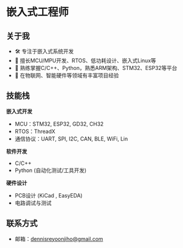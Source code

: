 # 嵌入式工程师

## 关于我
- 🛠 专注于嵌入式系统开发
- 🎯 擅长MCU/MPU开发、RTOS、低功耗设计、嵌入式Linux等
- 🔧 熟练掌握C/C++、Python，熟悉ARM架构、STM32、ESP32等平台
- 📡 在物联网、智能硬件等领域有丰富项目经验

## 技能栈
**嵌入式开发**
- MCU：STM32, ESP32, GD32, CH32
- RTOS：ThreadX
- 通信协议：UART, SPI, I2C, CAN, BLE, WiFi, Lin

**软件开发**
- C/C++
- Python (自动化测试/工具开发)

**硬件设计**
- PCB设计 (KiCad , EasyEDA)
- 电路调试与测试


## 联系方式
- 邮箱：dennisreyoonjiho@gmail.com
